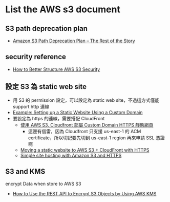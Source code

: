# List the AWS s3 document

## S3 path deprecation plan
  * [Amazon S3 Path Deprecation Plan – The Rest of the Story](https://aws.amazon.com/tw/blogs/aws/amazon-s3-path-deprecation-plan-the-rest-of-the-story/)

## security reference
  - [How to Better Structure AWS S3 Security](https://www.varonis.com/blog/how-to-better-structure-aws-s3-security/)

## 設定 S3 為 static web site
  * 用 S3 的 permission 設定，可以設定為 static web site，不過這方式僅能 support http 連線
  * [Example: Setting up a Static Website Using a Custom Domain](https://docs.aws.amazon.com/AmazonS3/latest/dev/website-hosting-custom-domain-walkthrough.html)
  * 要設定為 https 的連線，需要搭配 CloudFront
    * [使用 AWS S3, Cloudfront 部屬 Custom Domain HTTPS 靜態網頁](https://medium.com/@david74.chou/%E4%BD%BF%E7%94%A8-aws-s3-cloudfront-%E9%83%A8%E5%B1%AC-custom-domain-https-%E9%9D%9C%E6%85%8B%E7%B6%B2%E9%A0%81-eddd9c9ad9d1)
      * 這邊有個雷，因為 Cloudfront 只支援 us-east-1 的 ACM certificate，所以切記要先切到 us-east-1 region 再來申請 SSL 憑證啊
    * [Moving a static website to AWS S3 + CloudFront with HTTPS](https://medium.com/@willmorgan/moving-a-static-website-to-aws-s3-cloudfront-with-https-1fdd95563106)
    * [Simple site hosting with Amazon S3 and HTTPS](https://www.freecodecamp.org/news/simple-site-hosting-with-amazon-s3-and-https-5e78017f482a/)

## S3 and KMS
  encrypt Data when store to AWS S3
  * [How to Use the REST API to Encrypt S3 Objects by Using AWS KMS](https://aws.amazon.com/tw/blogs/security/how-to-use-the-rest-api-to-encrypt-s3-objects-by-using-aws-kms/)

